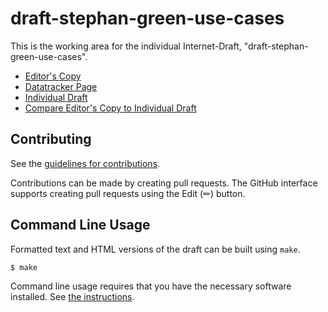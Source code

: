 # draft-stephan-green-use-cases

This is the working area for the individual Internet-Draft, "draft-stephan-green-use-cases".

* [Editor's Copy](https://emile22.github.io/draft-stephan-green-use-cases/#go.draft-todo-yourname-protocol.html)
* [Datatracker Page](https://datatracker.ietf.org/doc/draft-todo-yourname-protocol)
* [Individual Draft](https://datatracker.ietf.org/doc/html/draft-todo-yourname-protocol)
* [Compare Editor's Copy to Individual Draft](https://emile22.github.io/draft-stephan-green-use-cases/#go.draft-todo-yourname-protocol.diff)


## Contributing

See the
[guidelines for contributions](https://github.com/emile22/draft-stephan-green-use-cases/blob/main/CONTRIBUTING.md).

Contributions can be made by creating pull requests.
The GitHub interface supports creating pull requests using the Edit (✏) button.


## Command Line Usage

Formatted text and HTML versions of the draft can be built using `make`.

```sh
$ make
```

Command line usage requires that you have the necessary software installed.  See
[the instructions](https://github.com/martinthomson/i-d-template/blob/main/doc/SETUP.md).

